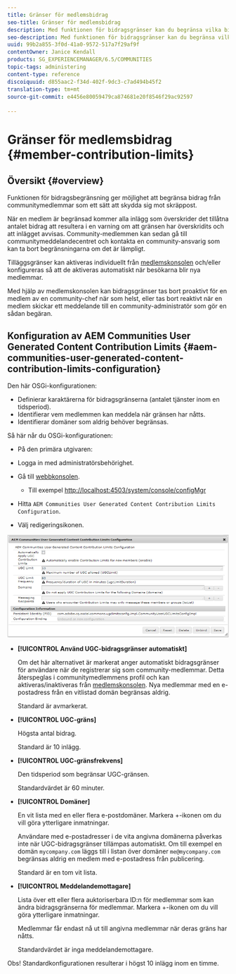```yaml
---
title: Gränser för medlemsbidrag
seo-title: Gränser för medlemsbidrag
description: Med funktionen för bidragsgränser kan du begränsa vilka bidrag som ska skyddas mot skräppost
seo-description: Med funktionen för bidragsgränser kan du begränsa vilka bidrag som ska skyddas mot skräppost
uuid: 99b2a855-3f0d-41a0-9572-517a7f29af9f
contentOwner: Janice Kendall
products: SG_EXPERIENCEMANAGER/6.5/COMMUNITIES
topic-tags: administering
content-type: reference
discoiquuid: d855aac2-f34d-402f-9dc3-c7ad494b45f2
translation-type: tm+mt
source-git-commit: e4456e80059479ca874681e20f8546f29ac92597

---
```



# Gränser för medlemsbidrag {#member-contribution-limits}

## Översikt {#overview}

Funktionen för bidragsbegränsning ger möjlighet att begränsa bidrag från communitymedlemmar som ett sätt att skydda sig mot skräppost.

När en medlem är begränsad kommer alla inlägg som överskrider det tillåtna antalet bidrag att resultera i en varning om att gränsen har överskridits och att inlägget avvisas. Community-medlemmen kan sedan gå till communitymeddelandecentret och kontakta en community-ansvarig som kan ta bort begränsningarna om det är lämpligt.

Tilläggsgränser kan aktiveras individuellt från [medlemskonsolen](members.md) och/eller konfigureras så att de aktiveras automatiskt när besökarna blir nya medlemmar.

Med hjälp av medlemskonsolen kan bidragsgränser tas bort proaktivt för en medlem av en community-chef när som helst, eller tas bort reaktivt när en medlem skickar ett meddelande till en community-administratör som gör en sådan begäran.

## Konfiguration av AEM Communities User Generated Content Contribution Limits {#aem-communities-user-generated-content-contribution-limits-configuration}

Den här OSGi-konfigurationen:

* Definierar karaktärerna för bidragsgränserna (antalet tjänster inom en tidsperiod).
* Identifierar vem medlemmen kan meddela när gränsen har nåtts.
* Identifierar domäner som aldrig behöver begränsas.

Så här når du OSGi-konfigurationen:

* På den primära utgivaren:
* Logga in med administratörsbehörighet.
* Gå till [webbkonsolen](../../help/sites-deploying/configuring-osgi.md).

   * Till exempel [http://localhost:4503/system/console/configMgr](http://localhost:4503/system/console/configMgr)

* Hitta `AEM Communities User Generated Content Contribution Limits Configuration`.
* Välj redigeringsikonen.

![chlimage_1-127](assets/chlimage_1-127.png)

* **[!UICONTROL Använd UGC-bidragsgränser automatiskt]**

   Om det här alternativet är markerat anger automatiskt bidragsgränser för användare när de registrerar sig som community-medlemmar. Detta återspeglas i communitymedlemmens profil och kan aktiveras/inaktiveras från [medlemskonsolen](members.md). Nya medlemmar med en e-postadress från en vitlistad domän begränsas aldrig.

   Standard är avmarkerat.

* **[!UICONTROL UGC-gräns]**

   Högsta antal bidrag.

   Standard är 10 inlägg.

* **[!UICONTROL UGC-gränsfrekvens]**

   Den tidsperiod som begränsar UGC-gränsen.

   Standardvärdet är 60 minuter.

* **[!UICONTROL Domäner]**

   En vit lista med en eller flera e-postdomäner. Markera +-ikonen om du vill göra ytterligare inmatningar.

   Användare med e-postadresser i de vita angivna domänerna påverkas inte när UGC-bidragsgränser tillämpas automatiskt. Om till exempel en domän `mycompany.com` läggs till i listan över domäner `me@mycompany.com` begränsas aldrig en medlem med e-postadress från publicering.

   Standard är en tom vit lista.

* **[!UICONTROL Meddelandemottagare]**

   Lista över ett eller flera auktoriserbara ID:n för medlemmar som kan ändra bidragsgränserna för medlemmar. Markera +-ikonen om du vill göra ytterligare inmatningar.

   Medlemmar får endast nå ut till angivna medlemmar när deras gräns har nåtts.

   Standardvärdet är inga meddelandemottagare.

Obs! Standardkonfigurationen resulterar i högst 10 inlägg inom en timme.
